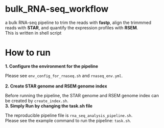 # bulk_RNA-seq_workflow
a bulk RNA-seq pipeline to trim the reads with __fastp__, align the trimmmed reads with __STAR__, and quantify the expression profiles with __RSEM__.  
This is written in shell script    

# How to run
__1. Configure the environment for the pipeline__
  
Please see `env_config_for_rnaseq.sh` and `rnaseq_env.yml`.  
<br>
__2. Create STAR genome and RSEM genome index__  
  
Before running the pipeline, the STAR genome and RSEM genome index can be created by `create_index.sh`.
<br>
__3. Simply Run by changing the task.sh file__   
  
The reproducible pipeline file is `rna_seq_analysis_pipeline.sh`.  
Please see the example command to run the pipeline: `task.sh`.
  
